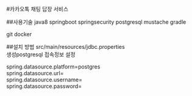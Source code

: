 #카카오톡 채팅 답장 서비스

##사용기술
java8
springboot
springsecurity
postgresql
mustache
gradle

git
docker

##설치 방법
src/main/resources/jdbc.properties  
생성postgresql 접속정보 설정  

spring.datasource.platform=postgres  
spring.datasource.url=  
spring.datasource.username=  
spring.datasource.password=  